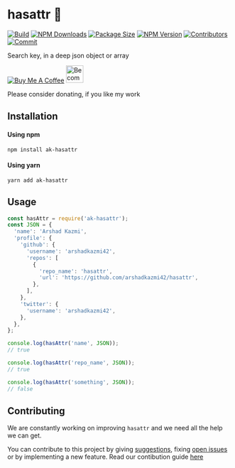 # hasattr :mag_right:

[![Build](https://github.com/arshadkazmi42/hasattr/actions/workflows/nodejs.yml/badge.svg)](https://github.com/arshadkazmi42/hasattr/actions/workflows/nodejs.yml)
[![NPM Downloads](https://img.shields.io/npm/dt/ak-hasattr.svg)](https://www.npmjs.com/package/ak-hasattr)
[![Package Size](https://img.shields.io/bundlephobia/min/ak-hasattr.svg)](https://www.npmjs.com/package/ak-hasattr)
[![NPM Version](https://img.shields.io/npm/v/ak-hasattr.svg)](https://www.npmjs.com/package/ak-hasattr)
[![Contributors](https://img.shields.io/github/contributors/arshadkazmi42/hasattr.svg)](https://github.com/arshadkazmi42/hasattr/graphs/contributors)
[![Commit](https://img.shields.io/github/last-commit/arshadkazmi42/hasattr.svg)](https://github.com/arshadkazmi42/hasattr/commits/master)

Search key, in a deep json object or array

<a href="https://www.buymeacoffee.com/arshadkazmi42" target="_blank"><img src="https://www.buymeacoffee.com/assets/img/custom_images/orange_img.png" alt="Buy Me A Coffee" style="height: auto !important;width: auto !important;" ></a>
<a href="https://www.patreon.com/bePatron?u=15454240" target="_blank"><img src="https://c5.patreon.com/external/logo/become_a_patron_button.png" alt="Become a Patron!" height="39"></a>

Please consider donating, if you like my work


## Installation

#### Using npm 

```
npm install ak-hasattr
```

#### Using yarn

```
yarn add ak-hasattr
```

## Usage

```javascript
const hasAttr = require('ak-hasattr');
const JSON = {
  'name': 'Arshad Kazmi',
  'profile': {
    'github': {
      'username': 'arshadkazmi42',
      'repos': [
        {
          'repo_name': 'hasattr',
          'url': 'https://github.com/arshadkazmi42/hasattr',
        },
      ],
    },
    'twitter': {
      'username': 'arshadkazmi42',
    },
  },
};

console.log(hasAttr('name', JSON));
// true

console.log(hasAttr('repo_name', JSON));
// true

console.log(hasAttr('something', JSON));
// false

```

## Contributing

We are constantly working on improving `hasattr` and we need all the help we can get. 

You can contribute to this project by giving [suggestions](https://github.com/arshadkazmi42/hasattr/issues/new), fixing [open issues](https://github.com/arshadkazmi42/hasattr/issues) or by implementing a new feature. Read our contibution guide [here](CONTRIBUTING.md)
